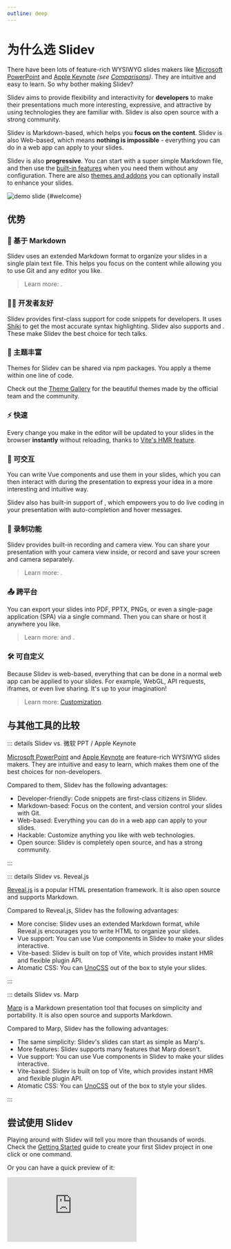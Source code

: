 ```yaml
---
outline: deep
---
```


# 为什么选 Slidev

There have been lots of feature-rich WYSIWYG slides makers like [Microsoft PowerPoint](https://www.microsoft.com/en-us/microsoft-365/powerpoint) and [Apple Keynote](https://www.apple.com/keynote/) _(see [Comparisons](#comparisons))_. They are intuitive and easy to learn. So why bother making Slidev?

Slidev aims to provide flexibility and interactivity for **developers** to make their presentations much more interesting, expressive, and attractive by using technologies they are familiar with. Slidev is also open source with a strong community.

Slidev is Markdown-based, which helps you **focus on the content**. Slidev is also Web-based, which means **nothing is impossible** - everything you can do in a web app can apply to your slides.

Slidev is also **progressive**. You can start with a super simple Markdown file, and then use the [built-in features](../features/) when you need them without any configuration. There are also [themes and addons](./theme-addon) you can optionally install to enhance your slides.

![demo slide](/screenshots/cover.png) {#welcome}

## 优势

### 📝 基于 Markdown

Slidev uses an extended Markdown format to organize your slides in a single plain text file. This helps you focus on the content while allowing you to use Git and any editor you like.

> Learn more: <LinkInline link="guide/syntax"/>.

### 🧑‍💻 开发者友好

Slidev provides first-class support for code snippets for developers. It uses [Shiki](https://github.com/shikijs/shiki) to get the most accurate syntax highlighting. Slidev also supports <LinkInline link="features/shiki-magic-move"/> and <LinkInline link="features/twoslash"/>. These make Slidev the best choice for tech talks.

### 🎨 主题丰富

Themes for Slidev can be shared via npm packages. You apply a theme within one line of code.

Check out the [Theme Gallery](../resources/theme-gallery) for the beautiful themes made by the official team and the community.

### ⚡ 快速

Every change you make in the editor will be updated to your slides in the browser **instantly** without reloading, thanks to [Vite's HMR feature](https://vitejs.dev/guide/features.html#hot-module-replacement).

### 🤹 可交互

You can write Vue components and use them in your slides, which you can then interact with during the presentation to express your idea in a more interesting and intuitive way.

Slidev also has built-in support of <LinkInline link="features/monaco-editor"/>, which empowers you to do live coding in your presentation with auto-completion and hover messages.

### 🎥 录制功能

Slidev provides built-in recording and camera view. You can share your presentation with your camera view inside, or record and save your screen and camera separately.

> Learn more: <LinkInline link="features/recording"/>.

### 📤 跨平台

You can export your slides into PDF, PPTX, PNGs, or even a single-page application (SPA) via a single command. Then you can share or host it anywhere you like.

> Learn more: <LinkInline link="guide/exporting"/> and <LinkInline link="guide/hosting"/>.

### 🛠 可自定义

Because Slidev is web-based, everything that can be done in a normal web app can be applied to your slides. For example, WebGL, API requests, iframes, or even live sharing. It's up to your imagination!

> Learn more: [Customization](../custom/).

## 与其他工具的比较

::: details Slidev vs. 微软 PPT / Apple Keynote

[Microsoft PowerPoint](https://www.microsoft.com/en-us/microsoft-365/powerpoint) and [Apple Keynote](https://www.apple.com/keynote/) are feature-rich WYSIWYG slides makers. They are intuitive and easy to learn, which makes them one of the best choices for non-developers.

Compared to them, Slidev has the following advantages:

- Developer-friendly: Code snippets are first-class citizens in Slidev.
- Markdown-based: Focus on the content, and version control your slides with Git.
- Web-based: Everything you can do in a web app can apply to your slides.
- Hackable: Customize anything you like with web technologies.
- Open source: Slidev is completely open source, and has a strong community.

:::

::: details Slidev vs. Reveal.js

[Reveal.js](https://revealjs.com/) is a popular HTML presentation framework. It is also open source and supports Markdown.

Compared to Reveal.js, Slidev has the following advantages:

- More concise: Slidev uses an extended Markdown format, while Reveal.js encourages you to write HTML to organize your slides.
- Vue support: You can use Vue components in Slidev to make your slides interactive.
- Vite-based: Slidev is built on top of Vite, which provides instant HMR and flexible plugin API.
- Atomatic CSS: You can [UnoCSS](https://unocss.dev/) out of the box to style your slides.

:::

::: details Slidev vs. Marp

[Marp](https://marp.app/) is a Markdown presentation tool that focuses on simplicity and portability. It is also open source and supports Markdown.

Compared to Marp, Slidev has the following advantages:

- The same simplicity: Slidev's slides can start as simple as Marp's.
- More features: Slidev supports many features that Marp doesn't.
- Vue support: You can use Vue components in Slidev to make your slides interactive.
- Vite-based: Slidev is built on top of Vite, which provides instant HMR and flexible plugin API.
- Atomatic CSS: You can [UnoCSS](https://unocss.dev/) out of the box to style your slides.

:::

## 尝试使用 Slidev

Playing around with Slidev will tell you more than thousands of words. Check the [Getting Started](./) guide to create your first Slidev project in one click or one command.

Or you can have a quick preview of it:

<iframe class="aspect-16/9 rounded-xl w-full shadow-md border-none" src="https://www.youtube.com/embed/eW7v-2ZKZOU" title="YouTube video player" frameborder="0" allow="accelerometer; autoplay; clipboard-write; encrypted-media; gyroscope; picture-in-picture" allowfullscreen></iframe>
